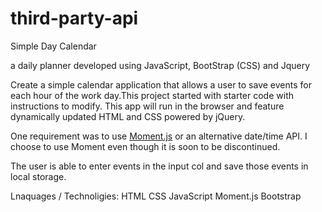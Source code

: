 # third-party-api

Simple Day Calendar

a daily planner developed using JavaScript, BootStrap (CSS) and Jquery

Create a simple calendar application that allows a user to save events for each hour of the work day.This project started with starter code with instructions to modify. This app will run in the browser and feature dynamically updated HTML and CSS powered by jQuery.

One requirement was to use [Moment.js](https://momentjs.com/) or an alternative date/time API. I choose to use Moment even though it is soon to be discontinued.

The user is able to enter events in the input col and save those events in local storage. 


Lnaquages / Technoligies:
HTML
CSS
JavaScript
Moment.js
Bootstrap
